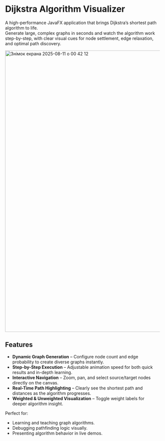 # Dijkstra Algorithm Visualizer

A high-performance JavaFX application that brings Dijkstra’s shortest path algorithm to life.  
Generate large, complex graphs in seconds and watch the algorithm work step-by-step, with clear visual cues for node settlement, edge relaxation, and optimal path discovery.

<img width="1198" height="916" alt="Знімок екрана 2025-08-11 о 00 42 12" src="https://github.com/user-attachments/assets/7260715b-d509-47eb-ad75-78d7a6e97d01" />

## Features
- **Dynamic Graph Generation** – Configure node count and edge probability to create diverse graphs instantly.
- **Step-by-Step Execution** – Adjustable animation speed for both quick results and in-depth learning.
- **Interactive Navigation** – Zoom, pan, and select source/target nodes directly on the canvas.
- **Real-Time Path Highlighting** – Clearly see the shortest path and distances as the algorithm progresses.
- **Weighted & Unweighted Visualization** – Toggle weight labels for deeper algorithm insight.

Perfect for:
- Learning and teaching graph algorithms.
- Debugging pathfinding logic visually.
- Presenting algorithm behavior in live demos.
